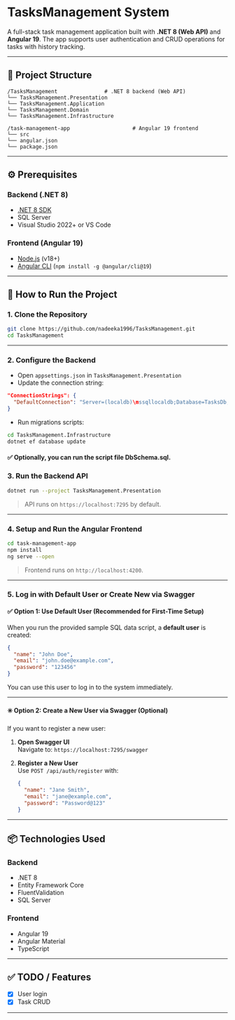 # TasksManagement System

A full-stack task management application built with **.NET 8 (Web API)** and **Angular 19**. The app supports user authentication and CRUD operations for tasks with history tracking.

---

## 🧱 Project Structure

```
/TasksManagement               # .NET 8 backend (Web API)
└── TasksManagement.Presentation
└── TasksManagement.Application
└── TasksManagement.Domain
└── TasksManagement.Infrastructure

/task-management-app                    # Angular 19 frontend
└── src
└── angular.json
└── package.json
```

---

## ⚙️ Prerequisites

### Backend (.NET 8)
- [.NET 8 SDK](https://dotnet.microsoft.com/en-us/download)
- SQL Server
- Visual Studio 2022+ or VS Code

### Frontend (Angular 19)
- [Node.js](https://nodejs.org/) (v18+)
- [Angular CLI](https://angular.io/cli) (`npm install -g @angular/cli@19`)

---

## 🚀 How to Run the Project

### 1. Clone the Repository

```bash
git clone https://github.com/nadeeka1996/TasksManagement.git
cd TasksManagement
```

---

### 2. Configure the Backend

- Open `appsettings.json` in `TasksManagement.Presentation`
- Update the connection string:

```json
"ConnectionStrings": {
  "DefaultConnection": "Server=(localdb)\mssqllocaldb;Database=TasksDb;Trusted_Connection=True;"
}
```

- Run migrations scripts:

```bash
cd TasksManagement.Infrastructure
dotnet ef database update
```
#### ✅ Optionally, you can run the script file DbSchema.sql.

### 3. Run the Backend API

```bash
dotnet run --project TasksManagement.Presentation
```

> API runs on `https://localhost:7295` by default.

---

### 4. Setup and Run the Angular Frontend

```bash
cd task-management-app
npm install
ng serve --open
```

> Frontend runs on `http://localhost:4200`.

---

### 5. Log in with Default User or Create New via Swagger

#### ✅ Option 1: Use Default User (Recommended for First-Time Setup)

When you run the provided sample SQL data script, a **default user** is created:

```json
{
  "name": "John Doe",
  "email": "john.doe@example.com",
  "password": "123456"
}
```

You can use this user to log in to the system immediately.

---

#### ✳️ Option 2: Create a New User via Swagger (Optional)

If you want to register a new user:

1. **Open Swagger UI**  
   Navigate to: `https://localhost:7295/swagger`

2. **Register a New User**  
   Use `POST /api/auth/register` with:

   ```json
   {
     "name": "Jane Smith",
     "email": "jane@example.com",
     "password": "Password@123"
   }
   ```
---


## 📦 Technologies Used

### Backend
- .NET 8
- Entity Framework Core
- FluentValidation
- SQL Server

### Frontend
- Angular 19
- Angular Material
- TypeScript

---

## ✅ TODO / Features

- [x] User login
- [x] Task CRUD

---

